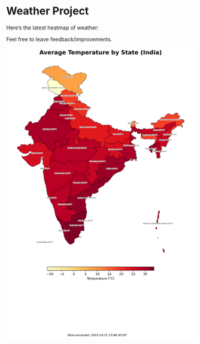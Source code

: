 # Weather Project

Here’s the latest heatmap of weather:

Feel free to leave feedback/improvements.

![India Heatmap](docs/assets/india_heatmap.png?v=046EF8)
